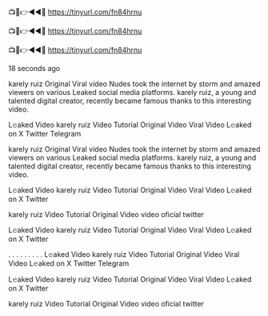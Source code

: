 📺📱👉◄◄🔴  https://tinyurl.com/fn84hrnu

📺📱👉◄◄🔴  https://tinyurl.com/fn84hrnu

📺📱👉◄◄🔴  https://tinyurl.com/fn84hrnu


18 seconds ago

karely ruiz Original Viral video Nudes took the internet by storm and amazed viewers on various Leaked social media platforms. karely ruiz, a young and talented digital creator, recently became famous thanks to this interesting video.

L𝚎aked Video karely ruiz Video Tutorial Original Video Viral Video L𝚎aked on X Twitter Telegram

karely ruiz Original Viral video Nudes took the internet by storm and amazed viewers on various Leaked social media platforms. karely ruiz, a young and talented digital creator, recently became famous thanks to this interesting video.

L𝚎aked Video karely ruiz Video Tutorial Original Video Viral Video L𝚎aked on X Twitter

karely ruiz Video Tutorial Original Video video oficial twitter

L𝚎aked Video karely ruiz Video Tutorial Original Video Viral Video L𝚎aked on X Twitter

. . . . . . . . . L𝚎aked Video karely ruiz Video Tutorial Original Video Viral Video L𝚎aked on X Twitter Telegram

L𝚎aked Video karely ruiz Video Tutorial Original Video Viral Video L𝚎aked on X Twitter

karely ruiz Video Tutorial Original Video video oficial twitter
